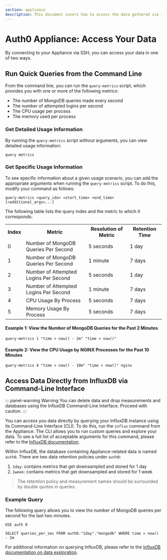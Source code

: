 ```yaml
---
section: appliance
description: This document covers how to access the data gathered via Instrumentation.
---
```


# Auth0 Appliance: Access Your Data

By connecting to your Appliance via SSH, you can access your data in one of two ways.

## Run Quick Queries from the Command Line

From the command line, you can run the `query-metrics` script, which provides you with one or more of the following metrics:

* The number of MongoDB queries made every second
* The number of attempted logins per second
* The CPU usage per process
* The memory used per process

### Get Detailed Usage Information

By running the `query-metrics` script *without* arguments, you can view detailed usage information:

`query metrics`

### Get Specific Usage Information

To see specific information about a given usage scenario, you can add the appropriate arguments when running the `query-metrics` script. To do this, modify your command as follows:

`query-metrics <query_idx> <start_time> <end_time> [<additional_args>...]`

The following table lists the query index and the metric to which it corresponds:

<table class="table">
  <th>Index</th>
  <th>Metric</th>
  <th>Resolution of Metric</th>
  <th>Retention Time</th>
  <tr>
    <td>0</td>
    <td>Number of MongoDB Queries Per Second</td>
    <td>5 seconds</td>
    <td>1 day</td>
  </tr>
  <tr>
    <td>1</td>
    <td>Number of MongoDB Queries Per Second</td>
    <td>1 minute</td>
    <td>7 days</td>
  </tr>
  <tr>
    <td>2</td>
    <td>Number of Attempted Logins Per Second</td>
    <td>5 seconds</td>
    <td>1 day</td>
  </tr>
  <tr>
    <td>3</td>
    <td>Number of Attempted Logins Per Second</td>
    <td>1 minute</td>
    <td>7 days</td>
  </tr>
  <tr>
    <td>4</td>
    <td>CPU Usage By Process</td>
    <td>5 seconds</td>
    <td>7 days</td>
  </tr>
  <tr>
    <td>5</td>
    <td>Memory Usage By Process</td>
    <td>5 seconds</td>
    <td>7 days</td>
  </tr>
</table>

#### Example 1: View the Number of MongoDB Queries for the Past 2 Minutes

`query-metrics 1 "time > now() - 2m" "time < now()"`

#### Example 2: View the CPU Usage by NGINX Processes for the Past 10 Minutes

`query-metrics 4 "time > now() - 10m" "time < now()" nginx`

## Access Data Directly from InfluxDB via Command-Line Interface

::: panel-warning Warning
You can delete data and drop measurements and databases using the InfluxDB Command-Line Interface. Proceed with caution.
:::

You can access you data directly by querying your InfluxDB instance using its Command-Line Interface (CLI). To do this, run the `influx` command from the Appliance. The CLI allows you to run custom queries and explore your data. To see a full list of acceptable arguments for this command, please refer to the [InfluxDB documentation](https://docs.influxdata.com/influxdb/v1.0/tools/shell/).

Within InfluxDB, the database containing Appliance-related data is named `auth0`. There are two data retention policies under `auth0`:

1. `1day`: contains metrics that get downsampled and stored for 1 day
2. `1week`: contains metrics that get downsampled and stored for 1 week

> The retention policy and measurement names should be surrounded by double quotes in queries.

### Example Query

The following query allows you to view the number of MongoDB queries per second for the last two minutes.

```text
USE auth 0

SELECT queries_per_sec FROM auth0."1day"."mongodb" WHERE time > now() - 2m
```

For additional information on querying InfluxDB, please refer to the [InfluxDB documentation on data exploration](https://docs.influxdata.com/influxdb/v1.0/query_language/data_exploration/).
